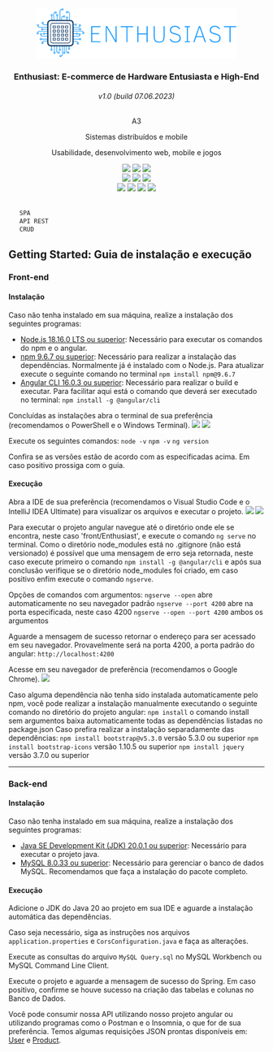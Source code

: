 <div align="center">
    <img src="front/Enthusiast/src/assets/img/logo/logo.png" height="100px" width=""/>
    <h3>Enthusiast: E-commerce de Hardware Entusiasta e High-End</h3>
    <h6>v1.0 (build 07.06.2023)</h6>
    <p>A3</p>
    <p>Sistemas distribuídos e mobile</p>
    <p>Usabilidade, desenvolvimento web, mobile e jogos</p>
    <img src="https://img.shields.io/badge/HTML5-E34F26?style=for-the-badge&logo=html5&logoColor=white"/>
    <img src="https://img.shields.io/badge/CSS3-1572B6?style=for-the-badge&logo=css3&logoColor=white"/>
    <img src="https://img.shields.io/badge/JavaScript-F7DF1E?style=for-the-badge&logo=javascript&logoColor=black"/>
    <br>
    <img src="https://img.shields.io/badge/Bootstrap-563D7C?style=for-the-badge&logo=bootstrap&logoColor=white"/>
    <img src="https://img.shields.io/badge/Angular-DD0031?style=for-the-badge&logo=angular&logoColor=white"/>
    <img src="https://img.shields.io/badge/TypeScript-007ACC?style=for-the-badge&logo=typescript&logoColor=white"/>
    <br>
    <img src="https://img.shields.io/badge/Java-ED8B00?style=for-the-badge&logo=openjdk&logoColor=white"/>
    <img src="https://img.shields.io/badge/Spring-6DB33F?style=for-the-badge&logo=spring&logoColor=white"/>
    <img src="https://img.shields.io/badge/Hibernate-59666C?style=for-the-badge&logo=Hibernate&logoColor=white"/>
    <img src="https://img.shields.io/badge/MySQL-005C84?style=for-the-badge&logo=mysql&logoColor=white"/>
    <!--img src="http://ForTheBadge.com/images/badges/built-with-love.svg"/>
    <img src="https://img.shields.io/badge/Heroku-430098?style=for-the-badge&logo=heroku&logoColor=white"/>
    <img src="https://img.shields.io/badge/Vercel-000000?style=for-the-badge&logo=vercel&logoColor=white"/-->
</div>
<br>

       SPA
       API REST
       CRUD

## Getting Started: Guia de instalação e execução

### Front-end

#### Instalação

Caso não tenha instalado em sua máquina, realize a instalação dos seguintes programas:
- [Node.js 18.16.0 LTS ou superior](https://nodejs.org/pt-br/download): Necessário para executar os comandos do npm e o angular.
- [npm 9.6.7 ou superior](https://docs.npmjs.com/downloading-and-installing-node-js-and-npm): Necessário para realizar a instalação das dependências. Normalmente já é instalado com o Node.js. Para atualizar execute o seguinte comando no terminal `npm install npm@9.6.7`
- [Angular CLI 16.0.3 ou superior](https://angular.io/guide/setup-local#install-the-angular-cli): Necessário para realizar o build e executar. Para facilitar aqui está o comando que deverá ser executado no terminal: `npm install -g @angular/cli`

Concluídas as instalações abra o terminal de sua preferência (recomendamos o PowerShell e o Windows Terminal).
<img src="https://img.shields.io/badge/Powershell-2CA5E0?style=for-the-badge&logo=powershell&logoColor=white"/> <img src="https://img.shields.io/badge/windows%20terminal-4D4D4D?style=for-the-badge&logo=windows%20terminal&logoColor=white"/>

Execute os seguintes comandos:
`node -v`
`npm -v`
`ng version`

Confira se as versões estão de acordo com as especificadas acima. Em caso positivo prossiga com o guia.

#### Execução

Abra a IDE de sua preferência (recomendamos o Visual Studio Code e o IntelliJ IDEA Ultimate) para visualizar os arquivos e executar o projeto.
<img src="https://img.shields.io/badge/Visual_Studio_Code-0078D4?style=for-the-badge&logo=visual%20studio%20code&logoColor=white"/> <img src="https://img.shields.io/badge/IntelliJ_IDEA-000000.svg?style=for-the-badge&logo=intellij-idea&logoColor=white"/>

Para executar o projeto angular navegue até o diretório onde ele se encontra, neste caso 'front/Enthusiast', e execute o comando `ng serve` no terminal.
Como o diretório node_modules está no .gitignore (não está versionado) é possível que uma mensagem de erro seja retornada, neste caso execute primeiro o comando `npm install -g @angular/cli` e após sua conclusão verifique se o diretório node_modules foi criado, em caso positivo enfim execute o comando `ngserve`.

Opções de comandos com argumentos:
`ngserve --open` abre automaticamente no seu navegador padrão
`ngserve --port 4200` abre na porta especificada, neste caso 4200
`ngserve --open --port 4200` ambos os argumentos

Aguarde a mensagem de sucesso retornar o endereço para ser acessado em seu navegador. Provavelmente será na porta 4200, a porta padrão do angular: `http://localhost:4200`

Acesse em seu navegador de preferência (recomendamos o Google Chrome).
<img src="https://img.shields.io/badge/Google_chrome-4285F4?style=for-the-badge&logo=Google-chrome&logoColor=white"/>

Caso alguma dependência não tenha sido instalada automaticamente pelo npm, você pode realizar a instalação manualmente executando o seguinte comando no diretório do projeto angular:
`npm install` o comando install sem argumentos baixa automaticamente todas as dependências listadas no package.json
Caso prefira realizar a instalação separadamente das dependências:
`npm install bootstrap@v5.3.0` versão 5.3.0 ou superior
`npm install bootstrap-icons` versão 1.10.5 ou superior
`npm install jquery` versão 3.7.0 ou superior

<hr>

### Back-end

#### Instalação

Caso não tenha instalado em sua máquina, realize a instalação dos seguintes programas:
- [Java SE Development Kit (JDK) 20.0.1 ou superior](https://www.oracle.com/java/technologies/javase/jdk20-archive-downloads.html): Necessário para executar o projeto java.
- [MySQL 8.0.33 ou superior](https://dev.mysql.com/downloads/installer/): Necessário para gerenciar o banco de dados MySQL. Recomendamos que faça a instalação do pacote completo.

#### Execução

Adicione o JDK do Java 20 ao projeto em sua IDE e aguarde a instalação automática das dependências.

Caso seja necessário, siga as instruções nos arquivos `application.properties` e `CorsConfiguration.java` e faça as alterações.

Execute as consultas do arquivo `MySQL Query.sql` no MySQL Workbench ou MySQL Command Line Client.

Execute o projeto e aguarde a mensagem de sucesso do Spring. Em caso positivo, confirme se houve sucesso na criação das tabelas e colunas no Banco de Dados.

Você pode consumir nossa API utilizando nosso projeto angular ou utilizando programas como o Postman e o Insomnia, o que for de sua preferência. Temos algumas requisições JSON prontas disponíveis em: [User](https://github.com/gabrielhuluany/enthusiast/blob/main/back/User.postman_collection.json) e [Product](https://github.com/gabrielhuluany/enthusiast/blob/main/back/Product.postman_collection.json).
